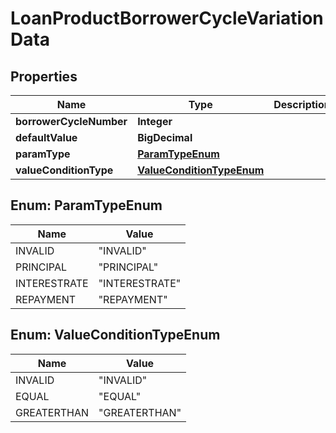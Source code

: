 

# LoanProductBorrowerCycleVariationData


## Properties

| Name | Type | Description | Notes |
|------------ | ------------- | ------------- | -------------|
|**borrowerCycleNumber** | **Integer** |  |  [optional] |
|**defaultValue** | **BigDecimal** |  |  [optional] |
|**paramType** | [**ParamTypeEnum**](#ParamTypeEnum) |  |  [optional] |
|**valueConditionType** | [**ValueConditionTypeEnum**](#ValueConditionTypeEnum) |  |  [optional] |



## Enum: ParamTypeEnum

| Name | Value |
|---- | -----|
| INVALID | &quot;INVALID&quot; |
| PRINCIPAL | &quot;PRINCIPAL&quot; |
| INTERESTRATE | &quot;INTERESTRATE&quot; |
| REPAYMENT | &quot;REPAYMENT&quot; |



## Enum: ValueConditionTypeEnum

| Name | Value |
|---- | -----|
| INVALID | &quot;INVALID&quot; |
| EQUAL | &quot;EQUAL&quot; |
| GREATERTHAN | &quot;GREATERTHAN&quot; |



